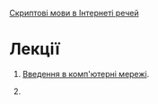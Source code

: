 [Скриптові мови в Інтернеті речей](../README.md)

# Лекції

1. [Введення в комп'ютерні мережі](1.md).

2. 

